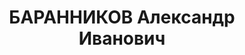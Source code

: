 ---
title: БАРАННИКОВ Александр Иванович
description: "Род. в 1901, Томская губ., русский. Проживал: Солонешенский р-н, с.\
  \ Солонешное. Прокурор \n  Арестован 10.01.1937. Обв. по ст. 58-1 \"а\", 2, 8, 11.\
  \ Приговор: Особое совещание при НКВД СССР, 15.04.1938 – 8 лет. \n  Реабилитирован\
  \ военным трибуналом СибВО 16.08.1957 за отсутствием состава преступления"
---